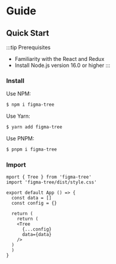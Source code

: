 # Guide

## Quick Start

:::tip Prerequisites
- Familiarity with the React and Redux
- Install Node.js version 16.0 or higher 
:::

### Install

Use NPM:

```bash
$ npm i figma-tree
```

Use Yarn:

```bash
$ yarn add figma-tree
```

Use PNPM:

```bash
$ pnpm i figma-tree
```

<!-- Using figma-tree from CDN -->

### Import

```tsx
mport { Tree } from 'figma-tree'
import 'figma-tree/dist/style.css'

export default App () => {
  const data = []
  const config = {}

  return (
    return (
    <Tree
      {...config}
      data={data}
    />
  )
  )
}
```
